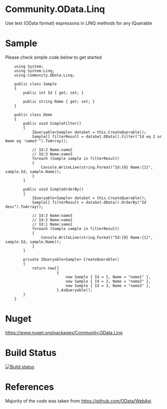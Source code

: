 # Community.OData.Linq
Use text (OData format) expressons in LINQ methods for any IQuerable

# Sample
Please check simple code below to get started
```
    using System;
    using System.Linq;
    using Community.OData.Linq;

    public class Sample
    {        
        public int Id { get; set; }

        public string Name { get; set; }        
    }

    public class Demo
    {                
        public void SimpleFilter()
        {
            IQueryable<Sample> dataSet = this.CreateQuerable();
            Sample[] filterResult = dataSet.OData().Filter("Id eq 2 or Name eq 'name3'").ToArray();

            // Id:2 Name:name2
            // Id:3 Name:name3
            foreach (Sample sample in filterResult)
            {
                Console.WriteLine(string.Format("Id:{0} Name:{1}", sample.Id, sample.Name));
            }
        }

        public void SimpleOrderBy()
        {
            IQueryable<Sample> dataSet = this.CreateQuerable();
            Sample[] filterResult = dataSet.OData().OrderBy("Id desc").ToArray();

            // Id:3 Name:name3
            // Id:2 Name:name2
            // Id:1 Name:name1
            foreach (Sample sample in filterResult)
            {
                Console.WriteLine(string.Format("Id:{0} Name:{1}", sample.Id, sample.Name));
            }
        }

        private IQueryable<Sample> CreateQuerable()
        {
            return new[]
                       {
                           new Sample { Id = 1, Name = "name1" },
                           new Sample { Id = 2, Name = "name2" },
                           new Sample { Id = 3, Name = "name3" },
                       }.AsQueryable();
        }
    }
```
# Nuget
https://www.nuget.org/packages/Community.OData.Linq

# Build Status
[![Build status](https://ci.appveyor.com/api/projects/status/yrmp3074ryce61gb/branch/develop?svg=true)](https://ci.appveyor.com/project/IharYakimush/comminity-data-odata-linq/branch/develop)

# References
Majority of the code was taken from https://github.com/OData/WebApi

